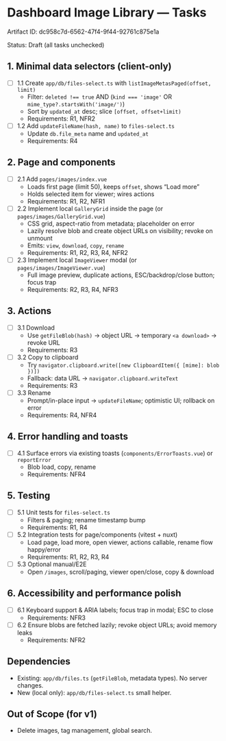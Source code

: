 # Dashboard Image Library — Tasks

Artifact ID: dc958c7d-6562-47f4-9f44-92761c875e1a

Status: Draft (all tasks unchecked)

## 1. Minimal data selectors (client-only)

-   [ ] 1.1 Create `app/db/files-select.ts` with `listImageMetasPaged(offset, limit)`
    -   Filter: `deleted !== true` AND (`kind === 'image'` OR `mime_type?.startsWith('image/')`)
    -   Sort by `updated_at` desc; slice `[offset, offset+limit)`
    -   Requirements: R1, NFR2
-   [ ] 1.2 Add `updateFileName(hash, name)` to `files-select.ts`
    -   Update `db.file_meta` name and `updated_at`
    -   Requirements: R4

## 2. Page and components

-   [ ] 2.1 Add `pages/images/index.vue`
    -   Loads first page (limit 50), keeps `offset`, shows “Load more”
    -   Holds selected item for viewer; wires actions
    -   Requirements: R1, R2, NFR1
-   [ ] 2.2 Implement local `GalleryGrid` inside the page (or `pages/images/GalleryGrid.vue`)
    -   CSS grid, aspect-ratio from metadata; placeholder on error
    -   Lazily resolve blob and create object URLs on visibility; revoke on unmount
    -   Emits: `view`, `download`, `copy`, `rename`
    -   Requirements: R1, R2, R3, R4, NFR2
-   [ ] 2.3 Implement local `ImageViewer` modal (or `pages/images/ImageViewer.vue`)
    -   Full image preview, duplicate actions, ESC/backdrop/close button; focus trap
    -   Requirements: R2, R3, R4, NFR3

## 3. Actions

-   [ ] 3.1 Download
    -   Use `getFileBlob(hash)` -> object URL -> temporary `<a download>` -> revoke URL
    -   Requirements: R3
-   [ ] 3.2 Copy to clipboard
    -   Try `navigator.clipboard.write([new ClipboardItem({ [mime]: blob })])`
    -   Fallback: data URL -> `navigator.clipboard.writeText`
    -   Requirements: R3
-   [ ] 3.3 Rename
    -   Prompt/in-place input -> `updateFileName`; optimistic UI; rollback on error
    -   Requirements: R4, NFR4

## 4. Error handling and toasts

-   [ ] 4.1 Surface errors via existing toasts (`components/ErrorToasts.vue`) or `reportError`
    -   Blob load, copy, rename
    -   Requirements: NFR4

## 5. Testing

-   [ ] 5.1 Unit tests for `files-select.ts`
    -   Filters & paging; rename timestamp bump
    -   Requirements: R1, R4
-   [ ] 5.2 Integration tests for page/components (vitest + nuxt)
    -   Load page, load more, open viewer, actions callable, rename flow happy/error
    -   Requirements: R1, R2, R3, R4
-   [ ] 5.3 Optional manual/E2E
    -   Open `/images`, scroll/paging, viewer open/close, copy & download

## 6. Accessibility and performance polish

-   [ ] 6.1 Keyboard support & ARIA labels; focus trap in modal; ESC to close
    -   Requirements: NFR3
-   [ ] 6.2 Ensure blobs are fetched lazily; revoke object URLs; avoid memory leaks
    -   Requirements: NFR2

## Dependencies

-   Existing: `app/db/files.ts` (`getFileBlob`, metadata types). No server changes.
-   New (local only): `app/db/files-select.ts` small helper.

## Out of Scope (for v1)

-   Delete images, tag management, global search.
